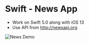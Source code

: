 # Swift - News App

- Work on Swift 5.0 along with iOS 13
- Use API from http://newsapi.org

![News Demo](Demo/demo.gif)
